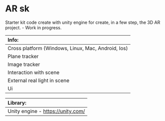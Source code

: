 AR sk
==============

Starter kit code create with unity engine for create, in a few step, the 3D AR project. - Work in progress.

| Info: |
|:---|
| Cross platform (Windows, Linux, Mac, Android, Ios) |
| Plane tracker |
| Image tracker |
| Interaction with scene |
| External real light in scene |
| Ui |

| Library: |
|:---|
| Unity engine - https://unity.com/ |
